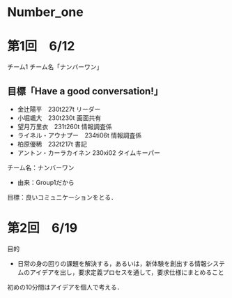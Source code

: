 # Number_one

# 第1回　6/12
チーム1 チーム名「ナンバーワン」
## 目標「Have a good conversation!」
- 金辻陽平　230t227t リーダー
- 小堀颯大　230t230t 画面共有
- 望月万里衣　231t260t 情報調査係
- ライネル・アウナプー　234ti06t 情報調査係
- 柏原優稀　232t217t 書記
- アントン・カーラカイネン 230xi02 タイムキーパー

チーム名：ナンバーワン
- 由来：Group1だから

目標：良いコミュニケーションをとる．

# 第2回　6/19

目的
- 日常の身の回りの課題を解決する，あるいは，新体験を創出する情報システムのアイデアを出し，要求定義プロセスを通して，要求仕様にまとめること

初めの10分間はアイデアを個人で考える．
